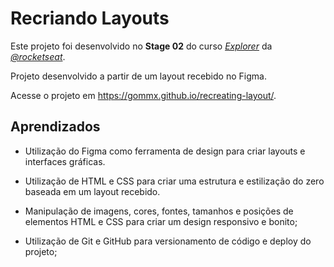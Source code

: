 # Recriando Layouts

Este projeto foi desenvolvido no **Stage 02** do curso
[_Explorer_](https://www.rocketseat.com.br/explorer) da
[_@rocketseat_](https://github.com/rocketseat).

Projeto desenvolvido a partir de um layout recebido no Figma.

Acesse o projeto em https://gommx.github.io/recreating-layout/.

## Aprendizados

- Utilização do Figma como ferramenta de design para criar layouts e interfaces gráficas.

- Utilização de HTML e CSS para criar uma estrutura e estilização do zero baseada em um layout recebido.

- Manipulação de imagens, cores, fontes, tamanhos e posições de elementos HTML e CSS para criar um design responsivo e bonito;

- Utilização de Git e GitHub para versionamento de código e deploy do projeto;